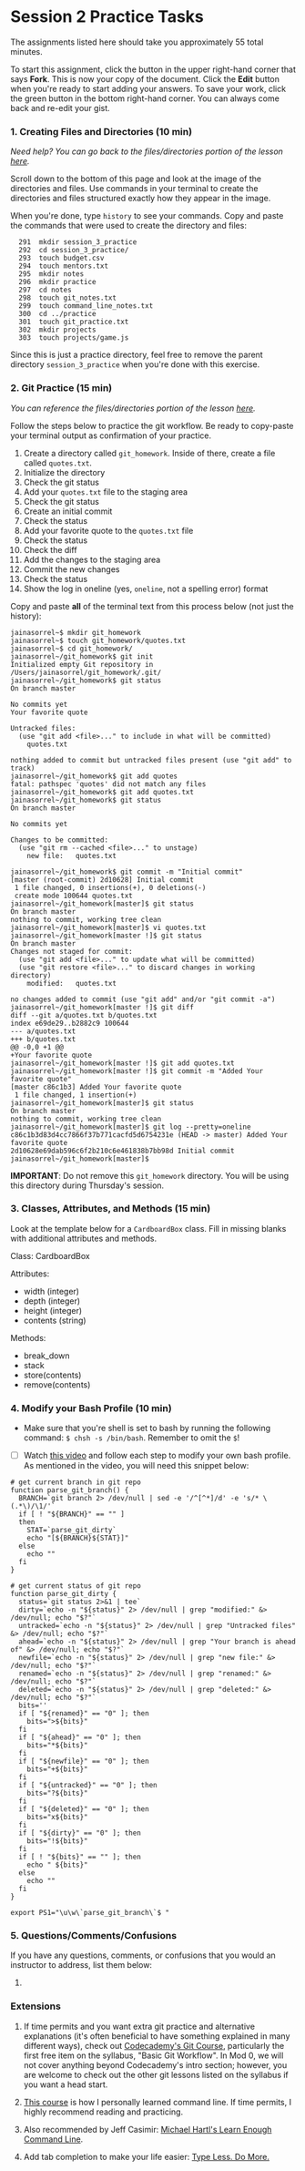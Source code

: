 # Session 2 Practice Tasks

The assignments listed here should take you approximately 55 total minutes.

To start this assignment, click the button in the upper right-hand corner that says **Fork**. This is now your copy of the document. Click the **Edit** button when you're ready to start adding your answers. To save your work, click the green button in the bottom right-hand corner. You can always come back and re-edit your gist.

### 1. Creating Files and Directories (10 min)

_Need help? You can go back to the files/directories portion of the lesson [here](http://mod0.turing.io/session2/#filesdirectories)._

Scroll down to the bottom of this page and look at the image of the directories and files. Use commands in your terminal to create the directories and files structured exactly how they appear in the image. 

When you're done, type `history` to see your commands. Copy and paste the commands that were used to create the directory and files:

```
  291  mkdir session_3_practice
  292  cd session_3_practice/
  293  touch budget.csv
  294  touch mentors.txt
  295  mkdir notes
  296  mkdir practice
  297  cd notes
  298  touch git_notes.txt
  299  touch command_line_notes.txt
  300  cd ../practice
  301  touch git_practice.txt
  302  mkdir projects
  303  touch projects/game.js
```

Since this is just a practice directory, feel free to remove the parent directory `session_3_practice` when you're done with this exercise. 

### 2. Git Practice (15 min)

_You can reference the files/directories portion of the lesson [here](http://mod0.turing.io/session3/#git)._

Follow the steps below to practice the git workflow. Be ready to copy-paste your terminal output as confirmation of your practice. 

1. Create a directory called `git_homework`. Inside of there, create a file called `quotes.txt`. 
1. Initialize the directory
1. Check the git status 
1. Add your `quotes.txt` file to the staging area
1. Check the git status
1. Create an initial commit
1. Check the status
1. Add your favorite quote to the `quotes.txt` file
1. Check the status
1. Check the diff
1. Add the changes to the staging area
1. Commit the new changes
1. Check the status
1. Show the log in oneline (yes, `oneline`, not a spelling error) format

Copy and paste **all** of the terminal text from this process below (not just the history):

```
jainasorrel~$ mkdir git_homework
jainasorrel~$ touch git_homework/quotes.txt
jainasorrel~$ cd git_homework/
jainasorrel~/git_homework$ git init
Initialized empty Git repository in /Users/jainasorrel/git_homework/.git/
jainasorrel~/git_homework$ git status
On branch master

No commits yet
Your favorite quote

Untracked files:
  (use "git add <file>..." to include in what will be committed)
	quotes.txt

nothing added to commit but untracked files present (use "git add" to track)
jainasorrel~/git_homework$ git add quotes
fatal: pathspec 'quotes' did not match any files
jainasorrel~/git_homework$ git add quotes.txt
jainasorrel~/git_homework$ git status
On branch master

No commits yet

Changes to be committed:
  (use "git rm --cached <file>..." to unstage)
	new file:   quotes.txt

jainasorrel~/git_homework$ git commit -m "Initial commit"
[master (root-commit) 2d10628] Initial commit
 1 file changed, 0 insertions(+), 0 deletions(-)
 create mode 100644 quotes.txt
jainasorrel~/git_homework[master]$ git status
On branch master
nothing to commit, working tree clean
jainasorrel~/git_homework[master]$ vi quotes.txt
jainasorrel~/git_homework[master !]$ git status
On branch master
Changes not staged for commit:
  (use "git add <file>..." to update what will be committed)
  (use "git restore <file>..." to discard changes in working directory)
	modified:   quotes.txt

no changes added to commit (use "git add" and/or "git commit -a")
jainasorrel~/git_homework[master !]$ git diff
diff --git a/quotes.txt b/quotes.txt
index e69de29..b2882c9 100644
--- a/quotes.txt
+++ b/quotes.txt
@@ -0,0 +1 @@
+Your favorite quote
jainasorrel~/git_homework[master !]$ git add quotes.txt
jainasorrel~/git_homework[master !]$ git commit -m "Added Your favorite quote"
[master c86c1b3] Added Your favorite quote
 1 file changed, 1 insertion(+)
jainasorrel~/git_homework[master]$ git status
On branch master
nothing to commit, working tree clean
jainasorrel~/git_homework[master]$ git log --pretty=oneline
c86c1b3d83d4cc7866f37b771cacfd5d6754231e (HEAD -> master) Added Your favorite quote
2d10628e69dab596c6f2b210c6e461838b7bb98d Initial commit
jainasorrel~/git_homework[master]$
```

**IMPORTANT**: Do not remove this `git_homework` directory. You will be using this directory during Thursday's session. 

### 3. Classes, Attributes, and Methods (15 min)

Look at the template below for a `CardboardBox` class. Fill in missing blanks with additional attributes and methods.

Class: CardboardBox

Attributes:
- width (integer)
- depth (integer)
- height (integer)
- contents (string)

Methods:
- break_down
- stack
- store(contents)
- remove(contents)

### 4. Modify your Bash Profile (10 min)

- Make sure that you're shell is set to bash by running the following command: `$ chsh -s /bin/bash`. Remember to omit the `$`!

- [ ] Watch [this video](https://drive.google.com/file/d/1s_CDBnxHSA0HDWldjosulthAvBi-C-d5/view?usp=sharing) and follow each step to modify your own bash profile. As mentioned in the video, you will need this snippet below:

```
# get current branch in git repo
function parse_git_branch() {
  BRANCH=`git branch 2> /dev/null | sed -e '/^[^*]/d' -e 's/* \(.*\)/\1/'`
  if [ ! "${BRANCH}" == "" ]
  then
    STAT=`parse_git_dirty`
    echo "[${BRANCH}${STAT}]"
  else
    echo ""
  fi
}

# get current status of git repo
function parse_git_dirty {
  status=`git status 2>&1 | tee`
  dirty=`echo -n "${status}" 2> /dev/null | grep "modified:" &> /dev/null; echo "$?"`
  untracked=`echo -n "${status}" 2> /dev/null | grep "Untracked files" &> /dev/null; echo "$?"`
  ahead=`echo -n "${status}" 2> /dev/null | grep "Your branch is ahead of" &> /dev/null; echo "$?"`
  newfile=`echo -n "${status}" 2> /dev/null | grep "new file:" &> /dev/null; echo "$?"`
  renamed=`echo -n "${status}" 2> /dev/null | grep "renamed:" &> /dev/null; echo "$?"`
  deleted=`echo -n "${status}" 2> /dev/null | grep "deleted:" &> /dev/null; echo "$?"`
  bits=''
  if [ "${renamed}" == "0" ]; then
    bits=">${bits}"
  fi
  if [ "${ahead}" == "0" ]; then
    bits="*${bits}"
  fi
  if [ "${newfile}" == "0" ]; then
    bits="+${bits}"
  fi
  if [ "${untracked}" == "0" ]; then
    bits="?${bits}"
  fi
  if [ "${deleted}" == "0" ]; then
    bits="x${bits}"
  fi
  if [ "${dirty}" == "0" ]; then
    bits="!${bits}"
  fi
  if [ ! "${bits}" == "" ]; then
    echo " ${bits}"
  else
    echo ""
  fi
}

export PS1="\u\w\`parse_git_branch\`$ "
```

### 5. Questions/Comments/Confusions

If you have any questions, comments, or confusions that you would an instructor to address, list them below:

1. 

### Extensions

1. If time permits and you want extra git practice and alternative explanations (it's often beneficial to have something explained in many different ways), check out [Codecademy's Git Course](https://www.codecademy.com/learn/learn-git), particularly the first free item on the syllabus, "Basic Git Workflow". In Mod 0, we will not cover anything beyond Codecademy's intro section; however, you are welcome to check out the other git lessons listed on the syllabus if you want a head start. 

1. [This course](https://learnpythonthehardway.org/book/appendixa.html) is how I personally learned command line. If time permits, I highly recommend reading and practicing. 

1. Also recommended by Jeff Casimir: [Michael Hartl's Learn Enough Command Line](https://www.learnenough.com/command-line-tutorial/basics).

1. Add tab completion to make your life easier: <a href="https://gist.github.com/timomitchel/0981eeba8d69d435f94ab44f161f9bf4">Type Less. Do More.</a>

